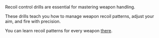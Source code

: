 Recoil control drills are essential for mastering weapon handling.

These drills teach you how to manage weapon recoil patterns, adjust your aim, and fire with precision.

You can learn recoil patterns for every weapon [there](https://apexlegendsrecoils.net).

